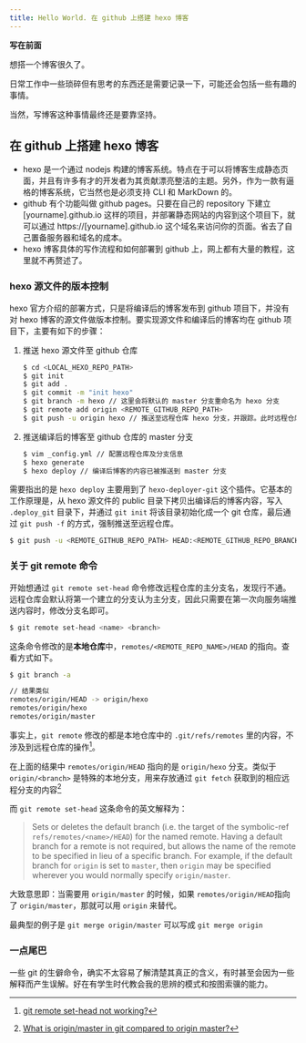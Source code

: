 ```yaml
---
title: Hello World. 在 github 上搭建 hexo 博客
---
```

**写在前面**

想搭一个博客很久了。

日常工作中一些琐碎但有思考的东西还是需要记录一下，可能还会包括一些有趣的事情。

当然，写博客这种事情最终还是要靠坚持。

## 在 github 上搭建 hexo 博客

* hexo 是一个通过 nodejs 构建的博客系统。特点在于可以将博客生成静态页面，并且有许多有才的开发者为其贡献漂亮整洁的主题。另外，作为一款有逼格的博客系统，它当然也是必须支持 CLI 和 MarkDown 的。
* github 有个功能叫做 github pages。只要在自己的 repository 下建立 [yourname].github.io 这样的项目，并部署静态网站的内容到这个项目下，就可以通过 https://[yourname].github.io 这个域名来访问你的页面。省去了自己置备服务器和域名的成本。
* hexo 博客具体的写作流程和如何部署到 github 上，网上都有大量的教程，这里就不再赘述了。

### hexo 源文件的版本控制

hexo 官方介绍的部署方式，只是将编译后的博客发布到 github 项目下，并没有对 hexo 博客的源文件做版本控制。要实现源文件和编译后的博客均在 github 项目下，主要有如下的步骤：

1. 推送 hexo 源文件至 github 仓库

   ```bash
   $ cd <LOCAL_HEXO_REPO_PATH>
   $ git init
   $ git add .
   $ git commit -m "init hexo"
   $ git branch -m hexo // 这里会将默认的 master 分支重命名为 hexo 分支
   $ git remote add origin <REMOTE_GITHUB_REPO_PATH>
   $ git push -u origin hexo // 推送至远程仓库 hexo 分支，并跟踪。此时远程仓库的主分支会变成 hexo
   ```

2. 推送编译后的博客至 github 仓库的 master 分支

   ```bash
   $ vim _config.yml // 配置远程仓库及分支信息
   $ hexo generate
   $ hexo deploy // 编译后博客的内容已被推送到 master 分支
   ```



需要指出的是 ``hexo deploy`` 主要用到了 ``hexo-deployer-git`` 这个插件。它基本的工作原理是，从 hexo 源文件的 public 目录下拷贝出编译后的博客内容，写入 ``.deploy_git`` 目录下，并通过 ``git init`` 将该目录初始化成一个 git 仓库，最后通过 ``git push -f`` 的方式，强制推送至远程仓库。

```bash
$ git push -u <REMOTE_GITHUB_REPO_PATH> HEAD:<REMOTE_GITHUB_REPO_BRANCH> -f
```

### 关于 git remote 命令

开始想通过 ``git remote set-head`` 命令修改远程仓库的主分支名，发现行不通。远程仓库会默认将第一个建立的分支认为主分支，因此只需要在第一次向服务端推送内容时，修改分支名即可。

```bash
$ git remote set-head <name> <branch>
```

这条命令修改的是**本地仓库**中，``remotes/<REMOTE_REPO_NAME>/HEAD`` 的指向。查看方式如下。

```bash
$ git branch -a

// 结果类似
remotes/origin/HEAD -> origin/hexo
remotes/origin/hexo
remotes/origin/master
```
事实上，``git remote`` 修改的都是本地仓库中的 ``.git/refs/remotes`` 里的内容，不涉及到远程仓库的操作[^1]。

[^1]: [git remote set-head not working?](http://git.661346.n2.nabble.com/git-remote-set-head-not-working-td4187465.html)

在上面的结果中 ``remotes/origin/HEAD`` 指向的是 ``origin/hexo`` 分支。类似于 ``origin/<branch>`` 是特殊的本地分支，用来存放通过 ``git fetch`` 获取到的相应远程分支的内容[^2]

[^2]: [What is origin/master in git compared to origin master?](https://stackoverflow.com/questions/19321584/what-is-origin-master-in-git-compared-to-origin-master)

而 ``git remote set-head`` 这条命令的英文解释为：

> Sets or deletes the default branch (i.e. the target of the symbolic-ref `refs/remotes/<name>/HEAD`) for the named remote. Having a default branch for a remote is not required, but allows the name of the remote to be specified in lieu of a specific branch. For example, if the default branch for `origin` is set to `master`, then `origin` may be specified wherever you would normally specify `origin/master`.

大致意思即：当需要用 ``origin/master`` 的时候，如果 ``remotes/origin/HEAD``指向了 ``origin/master``，那就可以用 ``origin`` 来替代。

最典型的例子是  ``git merge origin/master`` 可以写成 ``git merge origin``

### 一点尾巴

一些 git 的生僻命令，确实不太容易了解清楚其真正的含义，有时甚至会因为一些解释而产生误解。好在有学生时代教会我的思辨的模式和按图索骥的能力。